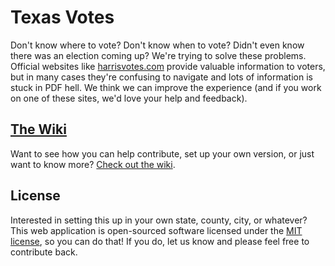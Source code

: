 # Texas Votes

Don't know where to vote? Don't know when to vote? Didn't even know there was an election coming up? We're trying to solve these problems. Official websites like [harrisvotes.com](http://www.harrisvotes.com/) provide valuable information to voters, but in many cases they're confusing to navigate and lots of information is stuck in PDF hell. We think we can improve the experience (and if you work on one of these sites, we'd love your help and feedback).

## [The Wiki](https://github.com/sketch-city/texasvotes/wiki)

Want to see how you can help contribute, set up your own version, or just want to know more? [Check out the wiki](https://github.com/sketch-city/texasvotes/wiki).

## License

Interested in setting this up in your own state, county, city, or whatever? This web application is open-sourced software licensed under the [MIT license](http://opensource.org/licenses/MIT), so you can do that! If you do, let us know and please feel free to contribute back.
